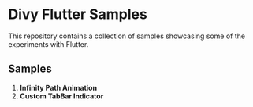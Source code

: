 # Divy Flutter Samples

This repository contains a collection of samples showcasing some of the experiments with Flutter.

## Samples

1. **Infinity Path Animation**
2. **Custom TabBar Indicator**